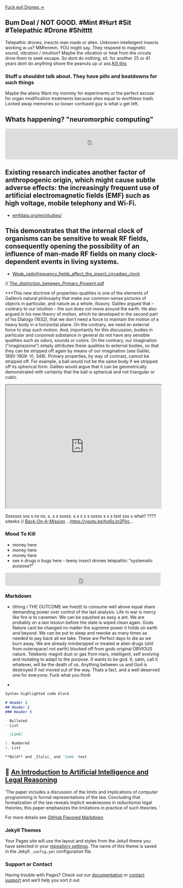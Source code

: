 [Fuck evil Drones ->](https://opeymd.github.io/drone/)

## Bum Deal / NOT GOOD. #Mint #Hurt #Sit #Telepathic #Drone #Shitttt
Telepathic drones, inescts man made or alien. Unknown intelleigent insects working w us? MMhmmm. YOU might say.
They respond to magnetic sound, vibration / intuition? Maybe the vibration or heat from the circuts drive them to seek escape. So dont do nothing, sit. for another 25 or 41 years dont do anything shove the peanuts up ur ass.[Kill this](https://github.com/opeymd/mintfab1000/edit/gh-pages/index.md)

### Stuff u shouldnt talk about. They have pills and beatdowns for such things ###
Maybe the aliens Want my mommy for experiments or the perfect excuse for organ modification treatments because shes equal to worthless trash. Locked away memories so looser confused guy is what u get left.

## Whats happening? "neuromorphic computing" ##

<iframe width="560" height="100" src="https://www.youtube.com/embed/Qow8pIvExH4" frameborder="0" allow="accelerometer; autoplay; clipboard-write; encrypted-media; gyroscope; picture-in-picture" allowfullscreen></iframe>

## Existing research indicates another factor of anthropogenic origin, which might cause subtle adverse effects: the increasingly frequent use of artificial electromagnetic fields (EMF) such as high voltage, mobile telephony and Wi-Fi.

* [emfdata.org/en/studies/](https://www.emfdata.org/en/studies/detail&id=566)

## This demonstrates that the internal clock of organisms can be sensitive to weak RF fields, consequently opening the possibility of an influence of man-made RF fields on many clock-dependent events in living systems.

* [Weak_radiofrequency_fields_affect_the_insect_circadian_clock](https://rs.figshare.com/collections/Supplementary_material_from_Weak_radiofrequency_fields_affect_the_insect_circadian_clock_/4656158)

// [The_distinction_between_Primary_Properti.pdf](https://opeymd.github.io/mintfab1000/The_distinction_between_Primary_Properti.pdf)

***This new doctrine of properties-qualities is one of the elements of Galileo’s natural philosophy that make our common-sense pictures of objects in particular, and nature as a whole, illusory. Galileo argued that – contrary to our intuition – the sun does not move around the earth. He also argued in his new theory of motion, which he developed in the second part of his Dialogo (1632), that we don’t need a force to maintain the motion of a heavy body in a horizontal plane. On the contrary, we need an external force to stop such motion. And, importantly for this discussion, bodies in particular and corporeal substance in general do not have any sensible qualities such as odors, sounds or colors. On the contrary, our imagination (“imaginazione”) simply attributes these qualities to external bodies, so that they can be stripped off again by means of our imagination (see Galilei, 1890-1909: VI, 348). Primary properties, by way of contrast, cannot be stripped off. For example, a ball would not be the same body if we stripped off its spherical form. Galileo would argue that it can be geometrically demonstrated with certainty that the ball is spherical and not triangular or cubic.

<iframe src="https://opeymd.github.io/mintfab1000/The_distinction_between_Primary_Properti.pdf" height="400" width="100%" title="The_distinction_between_Primary_Properti.pdf"></iframe>

Sssssss sss s ns ns. s. s s sssss. s s s s s sssss s s s tsst sss s what? ???? siteeks
//
<a href="https://www.discogs.com/Cirrus-Back-On-A-Mission/master/123568">Back-On-A-Mission</a>
...https://youtu.be/ho6zJn2Pirc...
### Mood To Kill

- money here
- money here
- money here
- sex n drugs n bugs here - teeny insect drones telepathic "systematic purpose?" 

<iframe style="border: 0; width: 100%; height: 42px;" src="https://bandcamp.com/EmbeddedPlayer/album=2652968343/size=small/bgcol=333333/linkcol=e99708/transparent=true/" seamless><a href="https://dubplates.techitch.com/album/plate-003">PLATE 003 by TECHNICAL ITCH</a></iframe>


### Markdown


- tithing / THE OUTCOME we live(d) to consume well above equal share demanding power over control of the last analysis. Life in war is mercy like fire is to cavemen. We can be squshed as easy a ant. We are probably on a last lession before the slate is wiped clean again. Gods Nature cant be changed no matter the supreme power it holds on earth and beyond. We can be put to sleep and rewoke as many times as needed to pay back all we take. These are Perfect days to die as we burn away. We are already mindwrpped or treated w alien drugs (shit from outerspace/ not earth) blocked off from gods original OBVIOUS nature. Telekenic magnit dust or gas from mars, intelligent, self evolving and mutating to adapt to the purpose. It wants to be god. It, satin, call it whatever, will be the death of us. Anything between us and God is destroyed if not moved out of the way. Thats a fact, and a well deserved one for everyone. Fuck what you think

- 


```markdown
Syntax highlighted code block

# Header 1
## Header 2
### Header 3

- Bulleted
- List

- [Link] 

1. Numbered
2. List

**Bold** and _Italic_ and `Code` text
```
## 🤖	[An Introduction to Artificial Intelligence and Legal Reasoning](https://scholarship.richmond.edu/cgi/viewcontent.cgi?article=1228&context=jolt) 

'The paper includes a
discussion of the limits and implications of computer programming in
formal representations of the law. Concluding that formalization of the
law reveals implicit weaknesses in reductionist legal theories, this
paper emphasizes the limitations in practice of such theories. '

For more details see [GitHub Flavored Markdown](https://guides.github.com/features/mastering-markdown/)

### Jekyll Themes

Your Pages site will use the layout and styles from the Jekyll theme you have selected in your [repository settings](https://github.com/opeymd/mintfab1000/settings). The name of this theme is saved in the Jekyll `_config.yml` configuration file.

### Support or Contact

Having trouble with Pages? Check out our [documentation](https://docs.github.com/categories/github-pages-basics/) or [contact support](https://github.com/contact) and we’ll help you sort it out.
